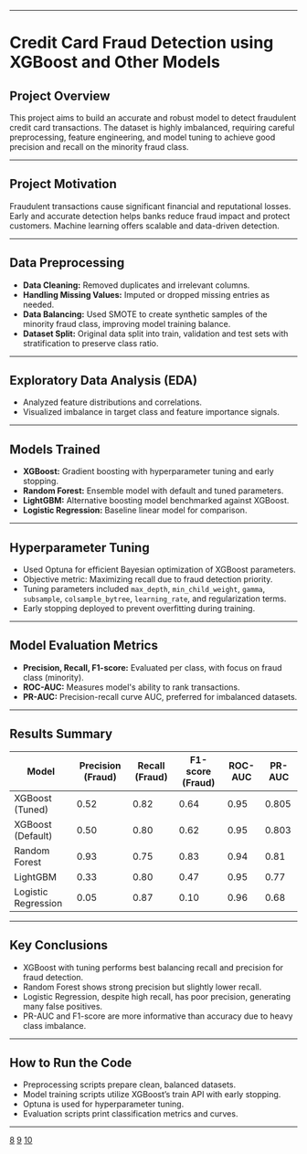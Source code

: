 ***

# Credit Card Fraud Detection using XGBoost and Other Models

## Project Overview
This project aims to build an accurate and robust model to detect fraudulent credit card transactions. The dataset is highly imbalanced, requiring careful preprocessing, feature engineering, and model tuning to achieve good precision and recall on the minority fraud class.

***

## Project Motivation
Fraudulent transactions cause significant financial and reputational losses. Early and accurate detection helps banks reduce fraud impact and protect customers. Machine learning offers scalable and data-driven detection.

***

## Data Preprocessing
- **Data Cleaning:** Removed duplicates and irrelevant columns.
- **Handling Missing Values:** Imputed or dropped missing entries as needed.
- **Data Balancing:** Used SMOTE to create synthetic samples of the minority fraud class, improving model training balance.
- **Dataset Split:** Original data split into train, validation and test sets with stratification to preserve class ratio.

***

## Exploratory Data Analysis (EDA)
- Analyzed feature distributions and correlations.
- Visualized imbalance in target class and feature importance signals.

***

## Models Trained
- **XGBoost:** Gradient boosting with hyperparameter tuning and early stopping.
- **Random Forest:** Ensemble model with default and tuned parameters.
- **LightGBM:** Alternative boosting model benchmarked against XGBoost.
- **Logistic Regression:** Baseline linear model for comparison.

***

## Hyperparameter Tuning
- Used Optuna for efficient Bayesian optimization of XGBoost parameters.
- Objective metric: Maximizing recall due to fraud detection priority.
- Tuning parameters included `max_depth`, `min_child_weight`, `gamma`, `subsample`, `colsample_bytree`, `learning_rate`, and regularization terms.
- Early stopping deployed to prevent overfitting during training.

***

## Model Evaluation Metrics
- **Precision, Recall, F1-score:** Evaluated per class, with focus on fraud class (minority).
- **ROC-AUC:** Measures model's ability to rank transactions.
- **PR-AUC:** Precision-recall curve AUC, preferred for imbalanced datasets.

***

## Results Summary

| Model               | Precision (Fraud) | Recall (Fraud) | F1-score (Fraud) | ROC-AUC | PR-AUC |
|---------------------|-------------------|----------------|------------------|---------|--------|
| XGBoost (Tuned)     | 0.52              | 0.82           | 0.64             | 0.95    | 0.805  |
| XGBoost (Default)   | 0.50              | 0.80           | 0.62             | 0.95    | 0.803  |
| Random Forest       | 0.93              | 0.75           | 0.83             | 0.94    | 0.81   |
| LightGBM            | 0.33              | 0.80           | 0.47             | 0.95    | 0.77   |
| Logistic Regression | 0.05              | 0.87           | 0.10             | 0.96    | 0.68   |

***

## Key Conclusions
- XGBoost with tuning performs best balancing recall and precision for fraud detection.
- Random Forest shows strong precision but slightly lower recall.
- Logistic Regression, despite high recall, has poor precision, generating many false positives.
- PR-AUC and F1-score are more informative than accuracy due to heavy class imbalance.

***

## How to Run the Code
- Preprocessing scripts prepare clean, balanced datasets.
- Model training scripts utilize XGBoost’s train API with early stopping.
- Optuna is used for hyperparameter tuning.
- Evaluation scripts print classification metrics and curves.

***





[8](https://github.com/anujonthemove/Python-Machine-Learning-Template)
[9](https://github.com/catiaspsilva/README-template)
[10](https://github.com/Python-templates/sklearn-project-template)
